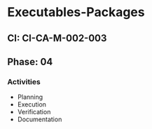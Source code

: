 # Executables-Packages

## CI: CI-CA-M-002-003
## Phase: 04

### Activities
- Planning
- Execution
- Verification
- Documentation
